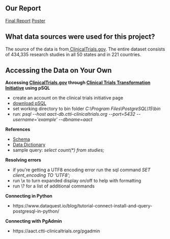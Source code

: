 ## Our Report
<a href="https://docs.google.com/document/d/1TU98gLuFX_0b1eKjLDSA7vy_Pt-TfzQrGJmKowTYLg0/edit?usp=sharing">Final Report</a>
<a href="https://www.figma.com/file/U3mjLXNcLmYceVImTadwXB/038Poster?node-id=0%3A1"> Poster </a>
## What data sources were used for this project?
The source of the data is from<a href="https://clinicaltrials.gov/ct2/resources/download"> ClinicalTrials.gov</a>. The entire dataset consists of 434,335 research studies in all 50 states and in 221 countries.
## Accessing the Data on Your Own
<b>Accessing <a href="https://clinicaltrials.gov/ct2/resources/download">ClinicalTrials.gov</a> through <a href="https://aact.ctti-clinicaltrials.org/">Clinical Trials Transformation Initiative</a> using pSQL</b>
<ul>
  <li>create an account on the clinical trials initiative page
  <li><a href="https://www.enterprisedb.com/downloads/postgres-postgresql-downloads">download pSQL</a>
  <li>set working directory to bin folder <i>C:\Program Files\PostgreSQL\15\bin</i>
  <li>run: <i> psql --host aact-db.ctti-clinicaltrials.org --port=5432 --username='example' --dbname=aact </i>
</ul>
<b> References </b>
<ul>
  <li><a href="https://aact.ctti-clinicaltrials.org/schema">Schema</a>
  <li><a href="https://aact.ctti-clinicaltrials.org/data_dictionary">Data Dictionary</a>
  <li>sample query: <i>select count(*) from studies;</i>
</ul>
<b>Resolving errors</b>
<ul>
  <li>if you're getting a UTF8 encoding error run the sql command <i>SET client_encoding TO 'UTF8';</i>
  <li>run \x to turn expanded display on/off to help with formatting
  <li> run \? for a list of additional commands
</ul>
<b>Connecting in Python</b>
<ul>
  <li>https://www.dataquest.io/blog/tutorial-connect-install-and-query-postgresql-in-python/
 </ul>
 <b>Connecting with PgAdmin</b>
  <ul>
  <li>https://aact.ctti-clinicaltrials.org/pgadmin
  </ul>
